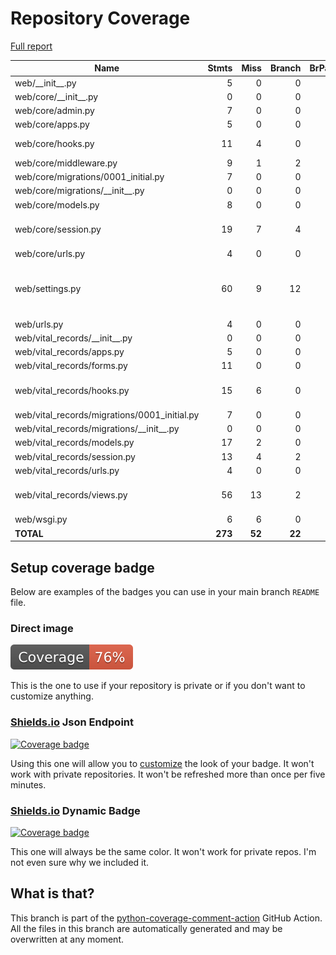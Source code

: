 # Repository Coverage

[Full report](https://htmlpreview.github.io/?https://github.com/Office-of-Digital-Services/cdt-ods-disaster-recovery/blob/python-coverage-comment-action-data/htmlcov/index.html)

| Name                                           |    Stmts |     Miss |   Branch |   BrPart |   Cover |   Missing |
|----------------------------------------------- | -------: | -------: | -------: | -------: | ------: | --------: |
| web/\_\_init\_\_.py                            |        5 |        0 |        0 |        0 |    100% |           |
| web/core/\_\_init\_\_.py                       |        0 |        0 |        0 |        0 |    100% |           |
| web/core/admin.py                              |        7 |        0 |        0 |        0 |    100% |           |
| web/core/apps.py                               |        5 |        0 |        0 |        0 |    100% |           |
| web/core/hooks.py                              |       11 |        4 |        0 |        0 |     64% |9-10, 14-15 |
| web/core/middleware.py                         |        9 |        1 |        2 |        1 |     82% |        19 |
| web/core/migrations/0001\_initial.py           |        7 |        0 |        0 |        0 |    100% |           |
| web/core/migrations/\_\_init\_\_.py            |        0 |        0 |        0 |        0 |    100% |           |
| web/core/models.py                             |        8 |        0 |        0 |        0 |    100% |           |
| web/core/session.py                            |       19 |        7 |        4 |        1 |     57% |13-19, 25-26, 30-33 |
| web/core/urls.py                               |        4 |        0 |        0 |        0 |    100% |           |
| web/settings.py                                |       60 |        9 |       12 |        3 |     75% |42-49, 94->98, 109->112, 121 |
| web/urls.py                                    |        4 |        0 |        0 |        0 |    100% |           |
| web/vital\_records/\_\_init\_\_.py             |        0 |        0 |        0 |        0 |    100% |           |
| web/vital\_records/apps.py                     |        5 |        0 |        0 |        0 |    100% |           |
| web/vital\_records/forms.py                    |       11 |        0 |        0 |        0 |    100% |           |
| web/vital\_records/hooks.py                    |       15 |        6 |        0 |        0 |     60% |9-10, 14-15, 19-20 |
| web/vital\_records/migrations/0001\_initial.py |        7 |        0 |        0 |        0 |    100% |           |
| web/vital\_records/migrations/\_\_init\_\_.py  |        0 |        0 |        0 |        0 |    100% |           |
| web/vital\_records/models.py                   |       17 |        2 |        0 |        0 |     88% |    27, 31 |
| web/vital\_records/session.py                  |       13 |        4 |        2 |        0 |     60% |     15-18 |
| web/vital\_records/urls.py                     |        4 |        0 |        0 |        0 |    100% |           |
| web/vital\_records/views.py                    |       56 |       13 |        2 |        0 |     74% |45-51, 54, 64-73, 76 |
| web/wsgi.py                                    |        6 |        6 |        0 |        0 |      0% |      8-16 |
|                                      **TOTAL** |  **273** |   **52** |   **22** |    **5** | **77%** |           |


## Setup coverage badge

Below are examples of the badges you can use in your main branch `README` file.

### Direct image

[![Coverage badge](https://raw.githubusercontent.com/Office-of-Digital-Services/cdt-ods-disaster-recovery/python-coverage-comment-action-data/badge.svg)](https://htmlpreview.github.io/?https://github.com/Office-of-Digital-Services/cdt-ods-disaster-recovery/blob/python-coverage-comment-action-data/htmlcov/index.html)

This is the one to use if your repository is private or if you don't want to customize anything.

### [Shields.io](https://shields.io) Json Endpoint

[![Coverage badge](https://img.shields.io/endpoint?url=https://raw.githubusercontent.com/Office-of-Digital-Services/cdt-ods-disaster-recovery/python-coverage-comment-action-data/endpoint.json)](https://htmlpreview.github.io/?https://github.com/Office-of-Digital-Services/cdt-ods-disaster-recovery/blob/python-coverage-comment-action-data/htmlcov/index.html)

Using this one will allow you to [customize](https://shields.io/endpoint) the look of your badge.
It won't work with private repositories. It won't be refreshed more than once per five minutes.

### [Shields.io](https://shields.io) Dynamic Badge

[![Coverage badge](https://img.shields.io/badge/dynamic/json?color=brightgreen&label=coverage&query=%24.message&url=https%3A%2F%2Fraw.githubusercontent.com%2FOffice-of-Digital-Services%2Fcdt-ods-disaster-recovery%2Fpython-coverage-comment-action-data%2Fendpoint.json)](https://htmlpreview.github.io/?https://github.com/Office-of-Digital-Services/cdt-ods-disaster-recovery/blob/python-coverage-comment-action-data/htmlcov/index.html)

This one will always be the same color. It won't work for private repos. I'm not even sure why we included it.

## What is that?

This branch is part of the
[python-coverage-comment-action](https://github.com/marketplace/actions/python-coverage-comment)
GitHub Action. All the files in this branch are automatically generated and may be
overwritten at any moment.